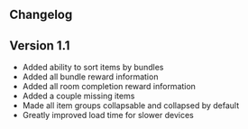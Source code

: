 Changelog
---------

Version 1.1
-----------
* Added ability to sort items by bundles
* Added all bundle reward information
* Added all room completion reward information
* Added a couple missing items
* Made all item groups collapsable and collapsed by default
* Greatly improved load time for slower devices